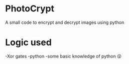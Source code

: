 # PhotoCrypt
  A small code to encrypt and decrypt images using python
  
# Logic used
  -Xor gates
  -python
  -some basic knowledge of python 😜
